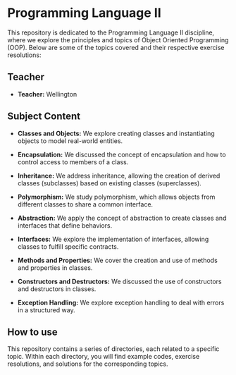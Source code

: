 # Programming Language II

This repository is dedicated to the Programming Language II discipline, where we explore the principles and topics of Object Oriented Programming (OOP). Below are some of the topics covered and their respective exercise resolutions:

## Teacher
- **Teacher:** Wellington

## Subject Content

- **Classes and Objects:** We explore creating classes and instantiating objects to model real-world entities.

- **Encapsulation:** We discussed the concept of encapsulation and how to control access to members of a class.

- **Inheritance:** We address inheritance, allowing the creation of derived classes (subclasses) based on existing classes (superclasses).

- **Polymorphism:** We study polymorphism, which allows objects from different classes to share a common interface.

- **Abstraction:** We apply the concept of abstraction to create classes and interfaces that define behaviors.

- **Interfaces:** We explore the implementation of interfaces, allowing classes to fulfill specific contracts.

- **Methods and Properties:** We cover the creation and use of methods and properties in classes.

- **Constructors and Destructors:** We discussed the use of constructors and destructors in classes.

- **Exception Handling:** We explore exception handling to deal with errors in a structured way.

## How to use

This repository contains a series of directories, each related to a specific topic. Within each directory, you will find example codes, exercise resolutions, and solutions for the corresponding topics.
